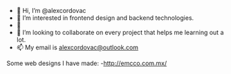 - 👋 Hi, I’m @alexcordovac
- 👀 I’m interested in frontend design and backend technologies.
- 🌱 
- 💞️ I’m looking to collaborate on every project that helps me learning out a lot.
- 📫 My email is alexcordovac@outlook.com

Some web designs I have made:
-http://emcco.com.mx/



<!---
alexcordovac/alexcordovac is a ✨ special ✨ repository because its `README.md` (this file) appears on your GitHub profile.
You can click the Preview link to take a look at your changes.
--->
